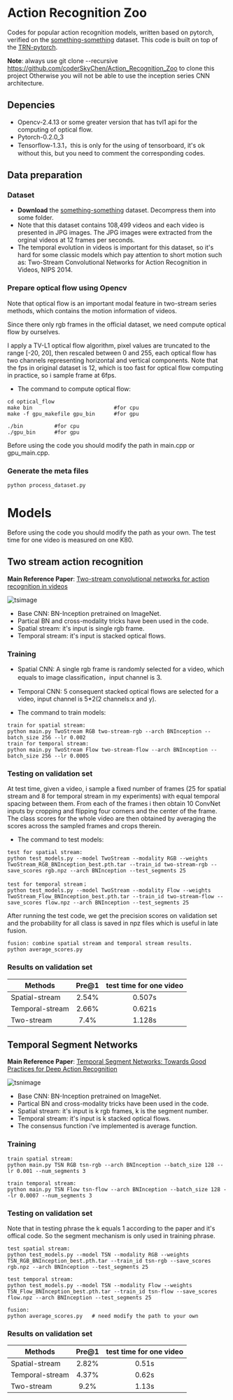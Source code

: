 # Action Recognition Zoo
Codes for popular action recognition models, written based on pytorch, verified on the [something-something](https://www.twentybn.com/datasets/something-something) dataset. This code is built on top of the [TRN-pytorch](https://github.com/metalbubble/TRN-pytorch).

**Note**: always use git clone --recursive https://github.com/coderSkyChen/Action_Recognition_Zoo to clone this project Otherwise you will not be able to use the inception series CNN architecture.

## Depencies
- Opencv-2.4.13 or some greater version that has tvl1 api for the computing of optical flow.
- Pytorch-0.2.0_3
- Tensorflow-1.3.1，this is only for the using of tensorboard, it's ok without this, but you need to comment the corresponding codes.

## Data preparation
### Dataset
- **Download** the [something-something](https://www.twentybn.com/datasets/something-something) dataset. Decompress them into some folder.
- Note that this dataset contains 108,499 videos and each video is presented in JPG images. The JPG images were extracted from the orginal videos at 12 frames per seconds.
- The temporal evolution in videos is important for this dataset, so it's hard for some classic models which pay attention to short motion such as: Two-Stream Convolutional Networks for Action Recognition in Videos, NIPS 2014.
### Prepare optical flow using Opencv
Note that optical flow is an important modal feature in two-stream series methods, which contains the motion information of videos.

Since there only rgb frames in the official dataset, we need compute optical flow by ourselves.

I apply a TV-L1 optical flow algorithm, pixel values are truncated to the range \[-20, 20\], then rescaled between 0 and 255, each optical flow has two channels representing horizontal and vertical components. Note that the fps in original dataset is 12, which is too fast for optical flow computing in practice, so i sample frame at 6fps.

- The command to compute optical flow:
```
cd optical_flow
make bin                          #for cpu
make -f gpu_makefile gpu_bin      #for gpu

./bin          #for cpu
./gpu_bin      #for gpu
```
Before using the code you should modify the path in main.cpp or gpu_main.cpp.

### Generate the meta files
```
python process_dataset.py
```

# Models
Before using the code you should modify the path as your own. The test time for one video is measured on one K80.
## Two stream action recognition
**Main Reference Paper**: [Two-stream convolutional networks for action recognition in videos](http://papers.nips.cc/paper/5353-two-stream-convolutional)

![tsimage](https://github.com/coderSkyChen/Action_Recognition_Zoo/raw/master/Images_for_readme/two-stream.png)

- Base CNN: BN-Inception pretrained on ImageNet.
- Partical BN and cross-modality tricks have been used in the code.
- Spatial stream: it's input is single rgb frame.
- Temporal stream: it's input is stacked optical flows.
### Training
- Spatial CNN: A single rgb frame is randomly selected for a video, which equals to image classification，input channel is 3.
- Temporal CNN: 5 consequent stacked optical flows are selected for a video, input channel is 5*2(2 channels:x and y).

- The command to train models:
```
train for spatial stream:
python main.py TwoStream RGB two-stream-rgb --arch BNInception --batch_size 256 --lr 0.002
train for temporal stream:
python main.py TwoStream Flow two-stream-flow --arch BNInception --batch_size 256 --lr 0.0005
```
### Testing on validation set
At test time, given a video, i sample a fixed number of frames (25 for spatial stream and 8 for temporal stream in my experiments) with equal temporal spacing between them. From each of the frames i then obtain 10 ConvNet
inputs by cropping and flipping four corners and the center of the frame. The class scores for the
whole video are then obtained by averaging the scores across the sampled frames and crops therein.

- The command to test models:
```
test for spatial stream:
python test_models.py --model TwoStream --modality RGB --weights TwoStream_RGB_BNInception_best.pth.tar --train_id two-stream-rgb --save_scores rgb.npz --arch BNInception --test_segments 25

test for temporal stream；
python test_models.py --model TwoStream --modality Flow --weights TwoStream_Flow_BNInception_best.pth.tar --train_id two-stream-flow --save_scores flow.npz --arch BNInception --test_segments 25

```
After running the test code, we get the precision scores on validation set and the probability for all class is saved in npz files which is useful in late fusion.

```
fusion: combine spatial stream and temporal stream results.
python average_scores.py
```

### Results on validation set
|Methods|Pre@1|test time for one video|
|--------------|:-----:|:-----:|
|Spatial-stream|2.54%|0.507s|
|Temporal-stream|2.66%|0.621s|
|Two-stream|7.4%|1.128s|

## Temporal Segment Networks
**Main Reference Paper**: [Temporal Segment Networks: Towards Good Practices for Deep Action Recognition](https://arxiv.org/abs/1611.05267)

![tsnimage](https://github.com/coderSkyChen/Action_Recognition_Zoo/raw/master/Images_for_readme/tsn.png)


- Base CNN: BN-Inception pretrained on ImageNet.
- Partical BN and cross-modality tricks have been used in the code.
- Spatial stream: it's input is k rgb frames, k is the segment number.
- Temporal stream: it's input is k stacked optical flows.
- The consensus function i've implemented is average function.

### Training

```
train spatial stream:
python main.py TSN RGB tsn-rgb --arch BNInception --batch_size 128 --lr 0.001 --num_segments 3

train temporal stream:
python main.py TSN Flow tsn-flow --arch BNInception --batch_size 128 --lr 0.0007 --num_segments 3
```
### Testing on validation set
Note that in testing phrase the k equals 1 according to the paper and it's offical code. So the segment mechanism is only used in training phrase.
```
test spatial stream:
python test_models.py --model TSN --modality RGB --weights TSN_RGB_BNInception_best.pth.tar --train_id tsn-rgb --save_scores rgb.npz --arch BNInception --test_segments 25

test temporal stream:
python test_models.py --model TSN --modality Flow --weights TSN_Flow_BNInception_best.pth.tar --train_id tsn-flow --save_scores flow.npz --arch BNInception --test_segments 25

fusion:
python average_scores.py   # need modify the path to your own
```

### Results on validation set
|Methods|Pre@1|test time for one video|
|--------------|:-----:|:-----:|
|Spatial-stream|2.82%|0.51s|
|Temporal-stream|4.37%|0.62s|
|Two-stream|9.2%|1.13s|

